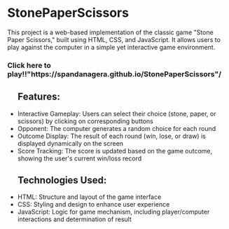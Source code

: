 # StonePaperScissors
This project is a web-based implementation of the classic game "Stone Paper Scissors," built using HTML, CSS, and JavaScript. It allows users to play against the computer in a simple yet interactive game environment.
<h3>Click here to play!!"https://spandanagera.github.io/StonePaperScissors"/</h3>
<ul><h2>Features:</h2>
<li>Interactive Gameplay: Users can select their choice (stone, paper, or scissors) by clicking on corresponding buttons</li>
<li>Opponent: The computer generates a random choice for each round</li>
<li>Outcome Display: The result of each round (win, lose, or draw) is displayed dynamically on the screen</li>
<li>Score Tracking: The score is updated based on the game outcome, showing the user's current win/loss record</li>
</ul>
<ul><h2>Technologies Used:</h2>
<li>HTML: Structure and layout of the game interface</li>
<li>CSS: Styling and design to enhance user experience</li>
<li>JavaScript: Logic for game mechanism, including player/computer interactions and determination of result</li>
</ul>
